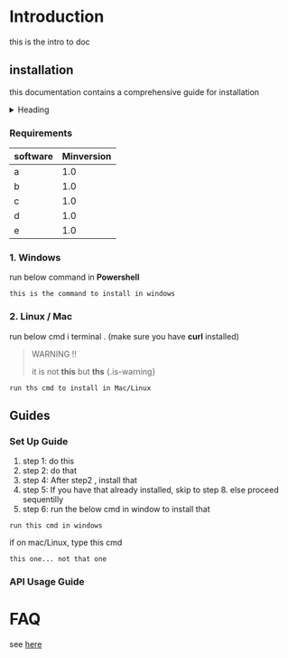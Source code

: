 <!-- TITLE: Neutrinos Doc -->
<!-- SUBTITLE: docs for nos -->

# Introduction
this is the intro to doc
## installation
this documentation contains a comprehensive guide for installation 
<details>
<summary>Heading</summary>
		+ markdown list 1
				+ nested list 1
				+ nested list 2
		+ markdown list 2
</details>

### Requirements
software | Minversion
-|-
a  | 1.0
b | 1.0
c | 1.0
d | 1.0
e | 1.0
### 1. Windows
run below command in **Powershell**
		
```
this is the command to install in windows

```

### 2. Linux / Mac
run below cmd i terminal . (make sure you have **curl** installed)
 
> WARNING !!
> 
> it is not **this** but **ths**
{.is-warning}

```
run ths cmd to install in Mac/Linux
```
## Guides
### Set Up Guide
1. step 1: do this
2. step 2: do that
3. step 4: After step2 , install that
4. step 5: If you have that already installed, skip to step 8. else proceed sequentilly
5. step 6: run the below cmd in window to install that
		
```
run this cmd in windows
```

if on mac/Linux, type this cmd

```
this one... not that one
```

### API Usage Guide
# FAQ
see [here](faq)

	
